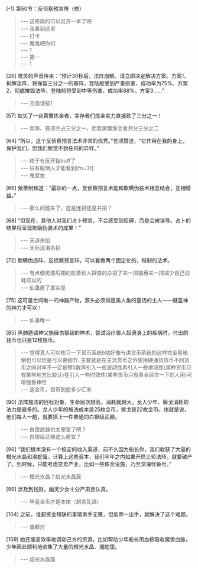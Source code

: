 
[-1] 第50节：反侦察预言阵（修）
>--- 这修改的可以另开一本了吧<br>
>--- 我看到这里<br>
>--- 打卡<br>
>--- 魔鬼吧你们<br>
>--- 1<br>
>--- 第一<br>
>--- 1<br>

[26] 塔灵的声音传来：“预计30秒后，法阵崩解。请立即决定解决方案。方案1，拆解法阵，将保留三分之一的基阵，登陆舱受到严重损害，成功率为75%。方案2，彻底摧毁法阵，登陆舱将受到中等伤害，成功率88%。方案3……”
>--- 充值请按1<br>

[57] 缺失了一台黄蟹炼金者，幸存者们炼金实力直接跌了三分之一！
>--- 紫蒂、苍须共占三分之一，而我黄蟹炼金者共分三分之二<br>

[64] “所以，这个反侦察预言法术非常的优秀。”苍须赞道，“它作用在我的身上，保护我们，但我们察觉不到任何的异样。”
>--- 终于有反开挂buff了<br>
>--- 只有聪明人才能看到[fn=31]<br>
>--- 鬼官衣<br>

[66] 紫蒂附和道：“最妙的一点，反侦察预言术能和欺瞒伪装术相互结合，互相增益。”
>--- 那么问题来了，这是连招还是并招？<br>

[68] “但现在，其他人对我们占卜预言，不会感受到阻碍，而是会被误导。占卜的结果将呈现欺瞒伪装术的成果！”
>--- 天道杀招<br>
>--- 天际混淆杀招<br>

[72] 欺瞒伪造阵、反侦察预言阵，可以看做两个固定化的，特制的法术。
>--- 有点像房源后期的防备别人探查的杀招了来一招骗再来一招减少自己消耗可以的<br>
>--- 仙蛊屋了属实是<br>

[75] 这可是世间唯一的神器产物，源头必须得是美人鱼的童话的主人——魅蓝神的神力才可以！
>--- 仙蛊唯一<br>

[85] 黑肺邀请神父施展白银级的神术，尝试治疗兽人奴隶身上的疾病时，付出的钱币也只是12枚银币。
>--- 觉得真人可以修习一下货币系统b站好像有讲货币系统的这样完全黑箱倒也可以但是可以更细节. 主要就是在主流货币之外使用硬通货货币不同货币之间对率不一定是整5数再引入一些波动性再引入一些地域性(某种货币只有某些地方比较认)在引入一些时效性(某些货币只有黄金层次一下的人用)可增强鲁棒性<br>
>--- 这金币，银币到底多少汇率<br>

[90] 法阵施法的目标对象，生命层次越高，消耗就越大。龙人少年、鬃戈消耗的法力是最多的。龙人少年的施法成本是25枚金币，鬃戈是22枚金币。也就是说，他们每人一趟，就要搭上一件普通的白银级武器。
>--- 白银武器也太便宜了吧？<br>
>--- 白银级武器这么便宜？<br>

[96] “我们根本没有一个稳定的收入渠道，前不久因为船长你，我们收获了大量的橙光水晶和潮蛇蛋。计算上这些资本，我们半年之内如果开启三轮法阵，就要破产了。到时候，只能考虑变卖产业，比如一些炼金设施，乃至深海怪鱼号。”
>--- 橙光水晶？焰光水晶簇<br>

[99] 涉及到钱财，幽灵少女十分严肃且认真。
>--- 毕竟金币才是本体（胡言乱语）<br>

[104] 之前，谁都资金短缺的事情束手无策，但紫蒂一出手，就解决了这个难题。
>--- 谁都对<br>

[109] 她还能高效率地调动己方的资源。比如帮助少年船长用血核吸收魔兽血脉，少年因此顺利地收集了大量的橙光水晶、潮蛇蛋。
>--- 焰光水晶簇<br>
